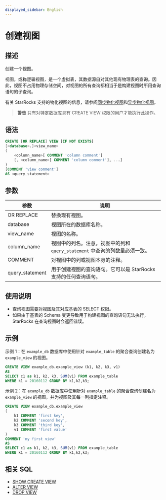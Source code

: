 ```yaml
---
displayed_sidebar: English
---
```


# 创建视图

## 描述

创建一个视图。

视图，或称逻辑视图，是一个虚拟表，其数据源自对其他现有物理表的查询。因此，视图不占用物理存储空间，对视图的所有查询都相当于是构建视图时所用查询语句的子查询。

有关 StarRocks 支持的物化视图的信息，请参阅[同步物化视图](../../../using_starrocks/Materialized_view-single_table.md)和[异步物化视图](../../../using_starrocks/Materialized_view.md)。

> **警告**
> 只有对特定数据库具有 CREATE VIEW 权限的用户才能执行此操作。

## 语法

```SQL
CREATE [OR REPLACE] VIEW [IF NOT EXISTS]
[<database>.]<view_name>
(
    <column_name>[ COMMENT 'column comment']
    [, <column_name>[ COMMENT 'column comment'], ...]
)
[COMMENT 'view comment']
AS <query_statement>
```

## 参数

|**参数**|**说明**|
|---|---|
|OR REPLACE|替换现有视图。|
|database|视图所在的数据库名称。|
|view_name|视图的名称。|
|column_name|视图中的列名。注意，视图中的列和 `query_statement` 中查询的列数量必须一致。|
|COMMENT|对视图中的列或视图本身的注释。|
|query_statement|用于创建视图的查询语句。它可以是 StarRocks 支持的任何查询语句。|

## 使用说明

- 查询视图需要对视图及其对应基表的 SELECT 权限。
- 如果由于基表的 Schema 变更导致用于构建视图的查询语句无法执行，StarRocks 在查询视图时会返回错误。

## 示例

示例 1：在 `example_db` 数据库中使用针对 `example_table` 的聚合查询创建名为 `example_view` 的视图。

```SQL
CREATE VIEW example_db.example_view (k1, k2, k3, v1)
AS
SELECT c1 as k1, k2, k3, SUM(v1) FROM example_table
WHERE k1 = 20160112 GROUP BY k1,k2,k3;
```

示例 2：在 `example_db` 数据库中使用针对 `example_table` 的聚合查询创建名为 `example_view` 的视图，并为视图及其每一列指定注释。

```SQL
CREATE VIEW example_db.example_view
(
    k1 COMMENT 'first key',
    k2 COMMENT 'second key',
    k3 COMMENT 'third key',
    v1 COMMENT 'first value'
)
COMMENT 'my first view'
AS
SELECT c1 as k1, k2, k3, SUM(v1) FROM example_table
WHERE k1 = 20160112 GROUP BY k1,k2,k3;
```

## 相关 SQL

- [SHOW CREATE VIEW](../data-manipulation/SHOW_CREATE_VIEW.md)
- [ALTER VIEW](./ALTER_VIEW.md)
- [DROP VIEW](./DROP_VIEW.md)
